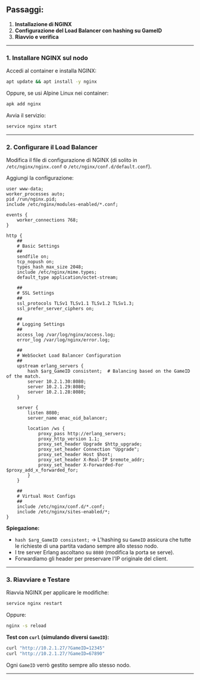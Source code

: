 
## **Passaggi:**
1. **Installazione di NGINX**
2. **Configurazione del Load Balancer con hashing su GameID**
3. **Riavvio e verifica**

---

### **1. Installare NGINX sul nodo**
Accedi al container e installa NGINX:
```bash
apt update && apt install -y nginx
```
Oppure, se usi Alpine Linux nei container:
```bash
apk add nginx
```
Avvia il servizio:
```bash
service nginx start
```

---

### **2. Configurare il Load Balancer**
Modifica il file di configurazione di NGINX (di solito in `/etc/nginx/nginx.conf` o `/etc/nginx/conf.d/default.conf`).

Aggiungi la configurazione:
```nginx
user www-data;
worker_processes auto;
pid /run/nginx.pid;
include /etc/nginx/modules-enabled/*.conf;

events {
    worker_connections 768;
}

http {
    ##
    # Basic Settings
    ##
    sendfile on;
    tcp_nopush on;
    types_hash_max_size 2048;
    include /etc/nginx/mime.types;
    default_type application/octet-stream;

    ##
    # SSL Settings
    ##
    ssl_protocols TLSv1 TLSv1.1 TLSv1.2 TLSv1.3;
    ssl_prefer_server_ciphers on;

    ##
    # Logging Settings
    ##
    access_log /var/log/nginx/access.log;
    error_log /var/log/nginx/error.log;

    ##
    # WebSocket Load Balancer Configuration
    ##
    upstream erlang_servers {
        hash $arg_GameID consistent;  # Balancing based on the GameID of the match.
        server 10.2.1.30:8080;
        server 10.2.1.29:8080;
        server 10.2.1.28:8080;
    }

    server {
        listen 8080;
        server_name enac_oid_balancer;

        location /ws {
            proxy_pass http://erlang_servers;
            proxy_http_version 1.1;
            proxy_set_header Upgrade $http_upgrade;
            proxy_set_header Connection "Upgrade";
            proxy_set_header Host $host;
            proxy_set_header X-Real-IP $remote_addr;
            proxy_set_header X-Forwarded-For $proxy_add_x_forwarded_for;
        }
    }

    ##
    # Virtual Host Configs
    ##
    include /etc/nginx/conf.d/*.conf;
    include /etc/nginx/sites-enabled/*;
}
```

**Spiegazione:**
- `hash $arg_GameID consistent;` → L'hashing su `GameID` assicura che tutte le richieste di una partita vadano sempre allo stesso nodo.
- I tre server Erlang ascoltano su `8080` (modifica la porta se serve).
- Forwardiamo gli header per preservare l'IP originale del client.

---

### **3. Riavviare e Testare**
Riavvia NGINX per applicare le modifiche:
```bash
service nginx restart
```
Oppure:
```bash
nginx -s reload
```

**Test con `curl` (simulando diversi `GameID`):**
```bash
curl "http://10.2.1.27/?GameID=12345"
curl "http://10.2.1.27/?GameID=67890"
```
Ogni `GameID` verrò gestito sempre allo stesso nodo.

---